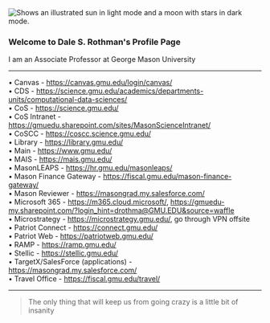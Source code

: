 <picture>
  <source media="(prefers-color-scheme: dark)" srcset="https://user-images.githubusercontent.com/25423296/163456776-7f95b81a-f1ed-45f7-b7ab-8fa810d529fa.png">
  <source media="(prefers-color-scheme: light)" srcset="https://user-images.githubusercontent.com/25423296/163456779-a8556205-d0a5-45e2-ac17-42d089e3c3f8.png">
  <img alt="Shows an illustrated sun in light mode and a moon with stars in dark mode." src="https://user-images.githubusercontent.com/25423296/163456779-a8556205-d0a5-45e2-ac17-42d089e3c3f8.png">
</picture>

### Welcome to Dale S. Rothman's Profile Page
I am an Associate Professor at George Mason University

---
• Canvas - https://canvas.gmu.edu/login/canvas/  
• CDS - https://science.gmu.edu/academics/departments-units/computational-data-sciences/  
• CoS - https://science.gmu.edu/  
• CoS Intranet - https://gmuedu.sharepoint.com/sites/MasonScienceIntranet/  
• CoSCC - https://coscc.science.gmu.edu/  
• Library - https://library.gmu.edu/  
• Main - https://www.gmu.edu/  
• MAIS - https://mais.gmu.edu/  
• MasonLEAPS - https://hr.gmu.edu/masonleaps/  
• Mason Finance Gateway - https://fiscal.gmu.edu/mason-finance-gateway/  
• Mason Reviewer - https://masongrad.my.salesforce.com/  
• Microsoft 365 - https://m365.cloud.microsoft/, https://gmuedu-my.sharepoint.com/?login_hint=drothma@GMU.EDU&source=waffle  
• Microstrategy - https://microstrategy.gmu.edu/, go through VPN offsite  
• Patriot Connect - https://connect.gmu.edu/  
• Patriot Web - https://patriotweb.gmu.edu/  
• RAMP - https://ramp.gmu.edu/  
• Stellic - https://stellic.gmu.edu/  
• TargetX/SalesForce (applications) - https://masongrad.my.salesforce.com/  
• Travel Office - https://fiscal.gmu.edu/travel/  

---
> The only thing that will keep us from going crazy is a little bit of insanity

<!--
**daler6/daler6** is a ✨ _special_ ✨ repository because its `README.md` (this file) appears on your GitHub profile.

Here are some ideas to get you started:

- 🔭 I’m currently working on ...
- 🌱 I’m currently learning ...
- 👯 I’m looking to collaborate on ...
- 🤔 I’m looking for help with ...
- 💬 Ask me about ...
- 📫 How to reach me: ...
- 😄 Pronouns: ...
- ⚡ Fun fact: ...
-->
